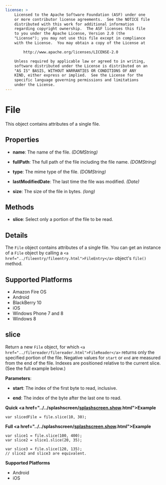 ```yaml
---
license: >
    Licensed to the Apache Software Foundation (ASF) under one
    or more contributor license agreements.  See the NOTICE file
    distributed with this work for additional information
    regarding copyright ownership.  The ASF licenses this file
    to you under the Apache License, Version 2.0 (the
    "License"); you may not use this file except in compliance
    with the License.  You may obtain a copy of the License at

        http://www.apache.org/licenses/LICENSE-2.0

    Unless required by applicable law or agreed to in writing,
    software distributed under the License is distributed on an
    "AS IS" BASIS, WITHOUT WARRANTIES OR CONDITIONS OF ANY
    KIND, either express or implied.  See the License for the
    specific language governing permissions and limitations
    under the License.
---
```


# File

This object contains attributes of a single file.

## Properties

- __name__: The name of the file. _(DOMString)_

- __fullPath__: The full path of the file including the file name. _(DOMString)_

- __type__: The mime type of the file. _(DOMString)_

- __lastModifiedDate__: The last time the file was modified. _(Date)_

- __size__: The size of the file in bytes. _(long)_

## Methods

- __slice__: Select only a portion of the file to be read.

## Details

The `File` object contains attributes of a single file.  You can get
an instance of a `File` object by calling a `<a href="../fileentry/fileentry.html">FileEntry</a>` object's
`file()` method.

## Supported Platforms

- Amazon Fire OS
- Android
- BlackBerry 10
- iOS
- Windows Phone 7 and 8
- Windows 8

## slice

Return a new `File` object, for which `<a href="../filereader/filereader.html">FileReader</a>` returns only the
specified portion of the file.  Negative values for `start` or `end`
are measured from the end of the file.  Indexes are positioned
relative to the current slice. (See the full example below.)

__Parameters__:

- __start__: The index of the first byte to read, inclusive.

- __end__: The index of the byte after the last one to read.

__Quick <a href="../../splashscreen/<a href="../../splashscreen/splashscreen.show.html">splashscreen.show</a>.html">Example</a>__

    var slicedFile = file.slice(10, 30);

__Full <a href="../../splashscreen/<a href="../../splashscreen/splashscreen.show.html">splashscreen.show</a>.html">Example</a>__

    var slice1 = file.slice(100, 400);
    var slice2 = slice1.slice(20, 35);

    var slice3 = file.slice(120, 135);
    // slice2 and slice3 are equivalent.

__Supported Platforms__

- Android
- iOS
